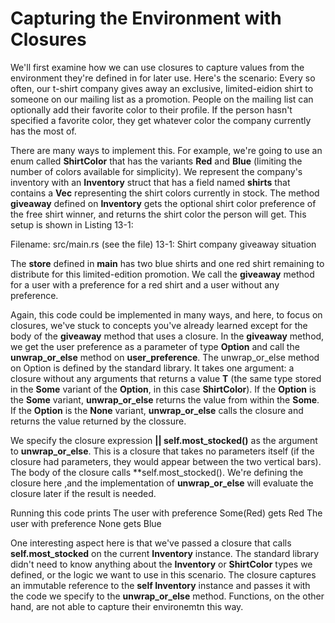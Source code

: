 # Capturing the Environment with Closures

We'll first examine how we can use closures to capture values from the environment they're defined
in for later use. Here's the scenario: Every so often, our t-shirt company gives away an exclusive,
limited-eidion shirt to someone on our mailing list as a promotion. People on the mailing list can
optionally add their favorite color to their profile. If the person hasn't specified a favorite color, they get
whatever color the company currently has the most of.

There are many ways to implement this. For example, we're going to use an enum called
**ShirtColor** that has the variants **Red** and **Blue** (limiting the number of colors available for
simplicity). We represent the company's inventory with an **Inventory** struct that has a field named
**shirts** that contains a **Vec<ShirtColor>** representing the shirt colors currently in stock. The
method **giveaway** defined on **Inventory** gets the optional shirt color preference of the free shirt
winner, and returns the shirt color the person will get. This setup is shown in Listing 13-1:

Filename: src/main.rs (see the file)
13-1: Shirt company giveaway situation

The **store** defined in **main** has two blue shirts and one red shirt remaining to distribute for this
limited-edition promotion. We call the **giveaway** method for a user with a preference for a red shirt
and a user without any preference.

Again, this code could be implemented in many ways, and here, to focus on closures, we've stuck to
concepts you've already learned except for the body of the **giveaway** method that uses a closure. In the
**giveaway** method, we get the user preference as a parameter of type **Option<ShirtColor>** and
call the **unwrap_or_else** method on **user_preference**. The unwrap_or_else method on Option<T>
is defined by the standard library. It takes one argument: a closure without any arguments that
returns a value **T** (the same type stored in the **Some** variant of the **Option<T>**, in this case
**ShirtColor**). If the **Option<T>** is the **Some** variant, **unwrap_or_else** returns the value from within
the **Some**. If the **Option<T>** is the **None** variant, **unwrap_or_else** calls the closure and returns
the value returned by the clossure.

We specify the closure expression **|| self.most_stocked()** as the argument to **unwrap_or_else**.
This is a closure that takes no parameters itself (if the closure had parameters, they would appear
between the two vertical bars). The body of the closure calls **self.most_stocked(). We're defining
the closure here ,and the implementation of **unwrap_or_else** will evaluate the closure later if the
result is needed.

Running this code prints
The user with preference Some(Red) gets Red
The user with preference None gets Blue

One interesting aspect here is that we've passed a closure that calls **self.most_stocked** on the
current **Inventory** instance. The standard library didn't need to know anything about the
**Inventory** or **ShirtColor** types we defined, or the logic we want to use in this scenario. The
closure captures an immutable reference to the **self Inventory** instance and passes it with the
code we specify to the **unwrap_or_else** method. Functions, on the other hand, are not able to
capture their environemtn this way.
